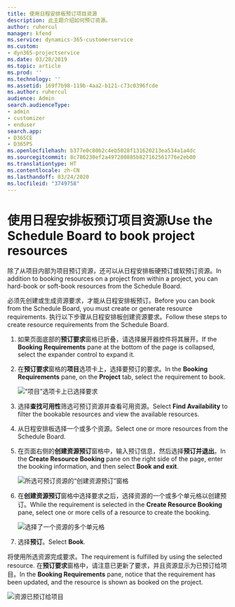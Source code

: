 ```yaml
---
title: 使用日程安排板预订项目资源
description: 此主题介绍如何预订资源。
author: ruhercul
manager: kfend
ms.service: dynamics-365-customerservice
ms.custom:
- dyn365-projectservice
ms.date: 03/28/2019
ms.topic: article
ms.prod: ''
ms.technology: ''
ms.assetid: 169f7b98-119b-4aa2-b121-c73c0396fcde
ms.author: ruhercul
audience: Admin
search.audienceType:
- admin
- customizer
- enduser
search.app:
- D365CE
- D365PS
ms.openlocfilehash: b377e0c80b2c4eb5028f131620213ea534a1a4dc
ms.sourcegitcommit: 8c786230ef2a497280885b827162561776e2eb00
ms.translationtype: HT
ms.contentlocale: zh-CN
ms.lasthandoff: 03/24/2020
ms.locfileid: "3749758"
---
```

# <a name="use-the-schedule-board-to-book-project-resources"></a><span data-ttu-id="c37b1-103">使用日程安排板预订项目资源</span><span class="sxs-lookup"><span data-stu-id="c37b1-103">Use the Schedule Board to book project resources</span></span>

<span data-ttu-id="c37b1-104">除了从项目内部为项目预订资源，还可以从日程安排板硬预订或软预订资源。</span><span class="sxs-lookup"><span data-stu-id="c37b1-104">In addition to booking resources on a project from within a project, you can hard-book or soft-book resources from the Schedule Board.</span></span>

<span data-ttu-id="c37b1-105">必须先创建或生成资源要求，才能从日程安排板预订。</span><span class="sxs-lookup"><span data-stu-id="c37b1-105">Before you can book from the Schedule Board, you must create or generate resource requirements.</span></span> <span data-ttu-id="c37b1-106">执行以下步骤从日程安排板创建资源要求。</span><span class="sxs-lookup"><span data-stu-id="c37b1-106">Follow these steps to create resource requirements from the Schedule Board.</span></span>

1. <span data-ttu-id="c37b1-107">如果页面底部的**预订要求**窗格已折叠，请选择展开器控件将其展开。</span><span class="sxs-lookup"><span data-stu-id="c37b1-107">If the **Booking Requirements** pane at the bottom of the page is collapsed, select the expander control to expand it.</span></span>
2. <span data-ttu-id="c37b1-108">在**预订要求**窗格的**项目**选项卡上，选择要预订的要求。</span><span class="sxs-lookup"><span data-stu-id="c37b1-108">In the **Booking Requirements** pane, on the **Project** tab, select the requirement to book.</span></span>

    ![“项目”选项卡上已选择要求](media/Resource-Management-image73.png)

3. <span data-ttu-id="c37b1-110">选择**查找可用性**筛选可预订资源并查看可用资源。</span><span class="sxs-lookup"><span data-stu-id="c37b1-110">Select **Find Availability** to filter the bookable resources and view the available resources.</span></span> 
4. <span data-ttu-id="c37b1-111">从日程安排板选择一个或多个资源。</span><span class="sxs-lookup"><span data-stu-id="c37b1-111">Select one or more resources from the Schedule Board.</span></span> 
5. <span data-ttu-id="c37b1-112">在页面右侧的**创建资源预订**窗格中，输入预订信息，然后选择**预订并退出**。</span><span class="sxs-lookup"><span data-stu-id="c37b1-112">In the **Create Resource Booking** pane on the right side of the page, enter the booking information, and then select **Book and exit**.</span></span>

    ![所选可预订资源的“创建资源预订”窗格](media/Resource-Management-image74.png)

6. <span data-ttu-id="c37b1-114">在**创建资源预订**窗格中选择要求之后，选择资源的一个或多个单元格以创建预订。</span><span class="sxs-lookup"><span data-stu-id="c37b1-114">While the requirement is selected in the **Create Resource Booking** pane, select one or more cells of a resource to create the booking.</span></span>

    ![选择了一个资源的多个单元格](media/Resource-Management-image75.png)

7. <span data-ttu-id="c37b1-116">选择**预订**。</span><span class="sxs-lookup"><span data-stu-id="c37b1-116">Select **Book**.</span></span>

<span data-ttu-id="c37b1-117">将使用所选资源完成要求。</span><span class="sxs-lookup"><span data-stu-id="c37b1-117">The requirement is fulfilled by using the selected resource.</span></span> <span data-ttu-id="c37b1-118">在**预订要求**窗格中，请注意已更新了要求，并且资源显示为已预订给项目。</span><span class="sxs-lookup"><span data-stu-id="c37b1-118">In the **Booking Requirements** pane, notice that the requirement has been updated, and the resource is shown as booked on the project.</span></span>

![资源已预订给项目](media/Resource-Management-image76.png)
